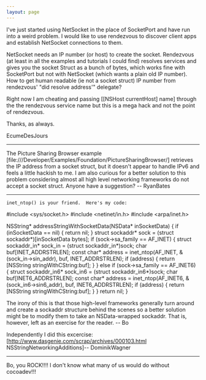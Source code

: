 ```yaml
---
layout: page
---
```


I've just started using NetSocket in the place of SocketPort and have run into a weird problem.  I would like to use rendezvous to discover client apps and establish NetSocket connections to them.

NetSocket needs an IP number (or host) to create the socket.  Rendezvous (at least in all the examples and tutorials I could find) resolves services and gives you the socket Struct as a bunch of bytes, which works fine with SocketPort but not with NetSocket (which wants a plain old IP number).  How to get human readable (ie not a socket struct) IP number from rendezvous'  "did resolve address'" delegate?

Right now I am cheating and passing [[NSHost currentHost] name] through the the rendezvous service name but this is a mega hack and not the point of rendezvous.

Thanks, as always.

EcumeDesJours

----

The Picture Sharing Browser example [file:///Developer/Examples/Foundation/PictureSharingBrowser/] retrieves the IP address from a socket struct, but it doesn't appear to handle IPv6 and feels a little hackish to me. I am also curious for a better solution to this problem considering almost all high level networking frameworks do not accept a socket struct. Anyone have a suggestion? -- RyanBates

----

    inet_ntop() is your friend.  Here's my code:
    
#include <sys/socket.h>
#include <netinet/in.h>
#include <arpa/inet.h>

NSString* addressStringWithSocketData(NSData* inSocketData)
{
	if (inSocketData == nil) {
		return nil;
	}
	struct sockaddr* sock = (struct sockaddr*)[inSocketData bytes];
	if (sock->sa_family == AF_INET) {
		struct sockaddr_in* sock_in = (struct sockaddr_in*)sock;
		char buf[INET_ADDRSTRLEN];
		const char* address = inet_ntop(AF_INET, &(sock_in->sin_addr), buf, INET_ADDRSTRLEN);
		if (address) {
			return [NSString stringWithCString:buf];
		}
	} else if (sock->sa_family == AF_INET6) {
		struct sockaddr_in6* sock_in6 = (struct sockaddr_in6*)sock;
		char buf[INET6_ADDRSTRLEN];
		const char* address = inet_ntop(AF_INET6, &(sock_in6->sin6_addr), buf, INET6_ADDRSTRLEN);
		if (address) {
			return [NSString stringWithCString:buf];
		}
	}
	return nil;	
}

The irony of this is that those high-level frameworks generally turn around and create a sockaddr structure behind the scenes so a better solution might be to modify them to take an NSData-wrapped sockaddr.  That is, however, left as an exercise for the reader.  -- Bo

Independently I did this excercise: [http://www.dasgenie.com/scrap/archives/000103.html NSStringNetworkingAdditions]-- DominikWagner

----

Bo, you ROCK!!!!  I don't know what many of us would do without cocoadev!!!
